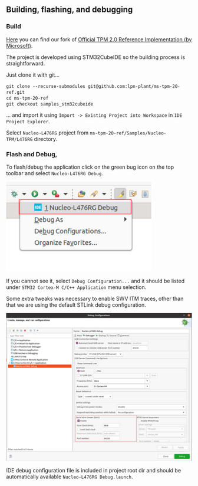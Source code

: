## Building, flashing, and debugging

### Build
[Here](https://github.com/lpn-plant/ms-tpm-20-ref) you can find our fork of
[Official TPM 2.0 Reference Implementation (by Microsoft)](https://github.com/microsoft/ms-tpm-20-ref).

The project is developed using STM32CubeIDE so the building process is
straightforward.

Just clone it with git...
```shell
git clone --recurse-submodules git@github.com:lpn-plant/ms-tpm-20-ref.git
cd ms-tpm-20-ref
git checkout samples_stm32cubeide
```

... and import it using `Import -> Existing Project into Workspace` in
`IDE Project Explorer`.

Select `Nucleo-L476RG` project from `ms-tpm-20-ref/Samples/Nucleo-TPM/L476RG`
directory.

### Flash and Debug,
To flash/debug the application click on the green bug icon on the top toolbar
and select `Nucleo-L476RG Debug`.

![Flash](images/eclipse_flash.png)

If you cannot see it, select `Debug Configuration...` and it should be listed
under `STM32 Cortex-M C/C++ Application` menu selection.


Some extra tweaks was necessary to enable SWV ITM traces, other than that we are
using the default STLink debug configuration.

![Debug congiguration](images/eclipse_debug_config.png)

IDE debug configuration file is included in project root dir and should be
automatically available `Nucleo-L476RG Debug.launch`.
